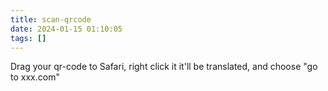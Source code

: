 ```yaml
---
title: scan-qrcode
date: 2024-01-15 01:10:05
tags: []
---
```

Drag your qr-code to Safari, right click it it'll be translated, and choose "go to xxx.com"

